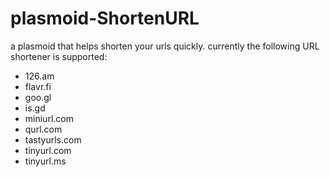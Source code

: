 plasmoid-ShortenURL
===================

a plasmoid that helps shorten your urls quickly.
currently the following URL shortener is supported:
* 126.am
* flavr.fi
* goo.gl
* is.gd
* miniurl.com
* qurl.com
* tastyurls.com
* tinyurl.com
* tinyurl.ms
